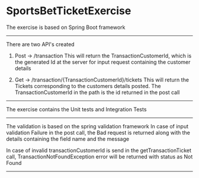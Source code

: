 # SportsBetTicketExercise

The exercise is based on Spring Boot framework

-------------------------------------------------------------------------

There are two API's created

1. Post -> /transaction
This will return the TransactionCustomerId, which is the generated Id at the server for input request containing the customer details

2. Get -> /transaction/{TransactionCustomerId}/tickets
This will return the Tickets corresponding to the customers details posted. The TransactionCustomerId in the path is the id returned in the post call
---------------------------------------------------------------------------

The exercise contains the Unit tests and Integration Tests

---------------------------------------------------------------------------

The validation is based on the spring validation framework
In case of input validation Failure in the post call, the Bad request is returned along with the details containing the field name and the message

In case of invalid transactionCustomerId is send in the getTransactionTicket call, TransactionNotFoundException error will be returned with status as Not Found

---------------------------------------------------------------------------
